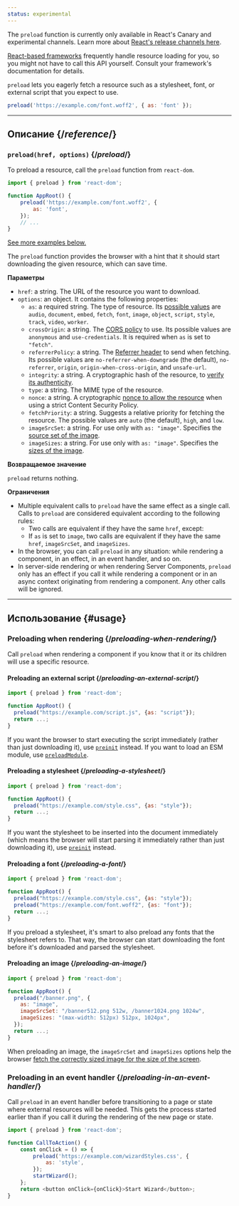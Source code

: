 ```yaml
---
status: experimental
---
```


<Canary>

The `preload` function is currently only available in React's Canary and experimental channels. Learn more about [React's release channels here](https://react.dev/community/versioning-policy#all-release-channels).

</Canary>

<Note>

[React-based frameworks](../../learn/start-a-new-react-project.md) frequently handle resource loading for you, so you might not have to call this API yourself. Consult your framework's documentation for details.

</Note>

<Intro>

`preload` lets you eagerly fetch a resource such as a stylesheet, font, or external script that you expect to use.

```js
preload('https://example.com/font.woff2', { as: 'font' });
```

</Intro>

<InlineToc />

---

## Описание {/_reference_/}

### `preload(href, options)` {/_preload_/}

To preload a resource, call the `preload` function from `react-dom`.

```js
import { preload } from 'react-dom';

function AppRoot() {
    preload('https://example.com/font.woff2', {
        as: 'font',
    });
    // ...
}
```

[See more examples below.](#usage)

The `preload` function provides the browser with a hint that it should start downloading the given resource, which can save time.

**Параметры**

-   `href`: a string. The URL of the resource you want to download.
-   `options`: an object. It contains the following properties:
    -   `as`: a required string. The type of resource. Its [possible values](https://developer.mozilla.org/en-US/docs/Web/HTML/Element/link#as) are `audio`, `document`, `embed`, `fetch`, `font`, `image`, `object`, `script`, `style`, `track`, `video`, `worker`.
    -   `crossOrigin`: a string. The [CORS policy](https://developer.mozilla.org/en-US/docs/Web/HTML/Attributes/crossorigin) to use. Its possible values are `anonymous` and `use-credentials`. It is required when `as` is set to `"fetch"`.
    -   `referrerPolicy`: a string. The [Referrer header](https://developer.mozilla.org/en-US/docs/Web/HTML/Element/link#referrerpolicy) to send when fetching. Its possible values are `no-referrer-when-downgrade` (the default), `no-referrer`, `origin`, `origin-when-cross-origin`, and `unsafe-url`.
    -   `integrity`: a string. A cryptographic hash of the resource, to [verify its authenticity](https://developer.mozilla.org/en-US/docs/Web/Security/Subresource_Integrity).
    -   `type`: a string. The MIME type of the resource.
    -   `nonce`: a string. A cryptographic [nonce to allow the resource](https://developer.mozilla.org/en-US/docs/Web/HTML/Global_attributes/nonce) when using a strict Content Security Policy.
    -   `fetchPriority`: a string. Suggests a relative priority for fetching the resource. The possible values are `auto` (the default), `high`, and `low`.
    -   `imageSrcSet`: a string. For use only with `as: "image"`. Specifies the [source set of the image](https://developer.mozilla.org/en-US/docs/Learn/HTML/Multimedia_and_embedding/Responsive_images).
    -   `imageSizes`: a string. For use only with `as: "image"`. Specifies the [sizes of the image](https://developer.mozilla.org/en-US/docs/Learn/HTML/Multimedia_and_embedding/Responsive_images).

**Возвращаемое значение**

`preload` returns nothing.

**Ограничения**

-   Multiple equivalent calls to `preload` have the same effect as a single call. Calls to `preload` are considered equivalent according to the following rules:
    -   Two calls are equivalent if they have the same `href`, except:
    -   If `as` is set to `image`, two calls are equivalent if they have the same `href`, `imageSrcSet`, and `imageSizes`.
-   In the browser, you can call `preload` in any situation: while rendering a component, in an effect, in an event handler, and so on.
-   In server-side rendering or when rendering Server Components, `preload` only has an effect if you call it while rendering a component or in an async context originating from rendering a component. Any other calls will be ignored.

---

## Использование {#usage}

### Preloading when rendering {/_preloading-when-rendering_/}

Call `preload` when rendering a component if you know that it or its children will use a specific resource.

<Recipes titleText="Examples of preloading">

#### Preloading an external script {/_preloading-an-external-script_/}

```js
import { preload } from 'react-dom';

function AppRoot() {
  preload("https://example.com/script.js", {as: "script"});
  return ...;
}
```

If you want the browser to start executing the script immediately (rather than just downloading it), use [`preinit`](./preinit.md) instead. If you want to load an ESM module, use [`preloadModule`](./preloadModule.md).

<Solution />

#### Preloading a stylesheet {/_preloading-a-stylesheet_/}

```js
import { preload } from 'react-dom';

function AppRoot() {
  preload("https://example.com/style.css", {as: "style"});
  return ...;
}
```

If you want the stylesheet to be inserted into the document immediately (which means the browser will start parsing it immediately rather than just downloading it), use [`preinit`](./preinit.md) instead.

<Solution />

#### Preloading a font {/_preloading-a-font_/}

```js
import { preload } from 'react-dom';

function AppRoot() {
  preload("https://example.com/style.css", {as: "style"});
  preload("https://example.com/font.woff2", {as: "font"});
  return ...;
}
```

If you preload a stylesheet, it's smart to also preload any fonts that the stylesheet refers to. That way, the browser can start downloading the font before it's downloaded and parsed the stylesheet.

<Solution />

#### Preloading an image {/_preloading-an-image_/}

```js
import { preload } from 'react-dom';

function AppRoot() {
  preload("/banner.png", {
    as: "image",
    imageSrcSet: "/banner512.png 512w, /banner1024.png 1024w",
    imageSizes: "(max-width: 512px) 512px, 1024px",
  });
  return ...;
}
```

When preloading an image, the `imageSrcSet` and `imageSizes` options help the browser [fetch the correctly sized image for the size of the screen](https://developer.mozilla.org/en-US/docs/Learn/HTML/Multimedia_and_embedding/Responsive_images).

<Solution />

</Recipes>

### Preloading in an event handler {/_preloading-in-an-event-handler_/}

Call `preload` in an event handler before transitioning to a page or state where external resources will be needed. This gets the process started earlier than if you call it during the rendering of the new page or state.

```js
import { preload } from 'react-dom';

function CallToAction() {
    const onClick = () => {
        preload('https://example.com/wizardStyles.css', {
            as: 'style',
        });
        startWizard();
    };
    return <button onClick={onClick}>Start Wizard</button>;
}
```
